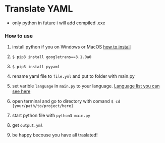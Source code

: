 # Translate YAML

* only python in future i will add compiled .exe


### How to use

1. install python if you on Windows or MacOS [how to install](https://www.python.org/about/gettingstarted/)

2. ```$ pip3 install googletrans==3.1.0a0```

3. ```$ pip3 install pyyaml```

4. rename yaml file to ```file.yml``` and put to folder with main.py

5. set varible ```language``` in ```main.py``` to your language. [Language list you can see here](https://py-googletrans.readthedocs.io/en/latest/#googletrans-languages)

7. open terminal and go to directory with comand ```$ cd [your/path/to/project/here]```

6. start python file with ```python3 main.py```

7. get ```output.yml```

8. be happy becouse you have all traslated!


